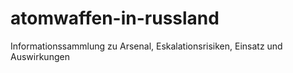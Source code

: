 # atomwaffen-in-russland
Informationssammlung zu Arsenal, Eskalationsrisiken, Einsatz und Auswirkungen
